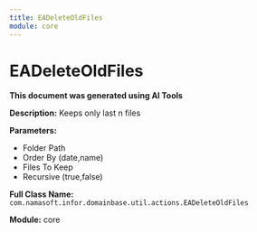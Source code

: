```yaml
---
title: EADeleteOldFiles
module: core
---
```



<div class='entity-flows'>

# EADeleteOldFiles

**This document was generated using AI Tools**

**Description:** Keeps only last n files

**Parameters:**
- Folder Path
- Order By (date,name)
- Files To Keep
- Recursive (true,false)

**Full Class Name:** `com.namasoft.infor.domainbase.util.actions.EADeleteOldFiles`

**Module:** core


</div>

